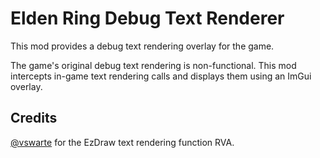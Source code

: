 # Elden Ring Debug Text Renderer

This mod provides a debug text rendering overlay for the game.

The game's original debug text rendering is non-functional. This mod intercepts in-game text rendering calls and displays them using an ImGui overlay.

## Credits

[@vswarte](https://github.com/vswarte) for the EzDraw text rendering function RVA.
